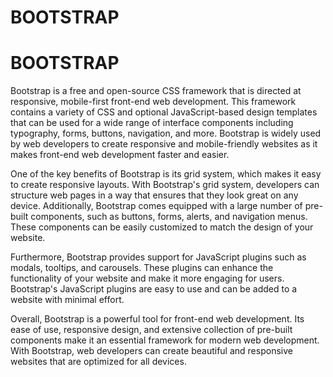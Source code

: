 # BOOTSTRAP

# BOOTSTRAP

Bootstrap is a free and open-source CSS framework that is directed at responsive, mobile-first front-end web development. This framework contains a variety of CSS and optional JavaScript-based design templates that can be used for a wide range of interface components including typography, forms, buttons, navigation, and more. Bootstrap is widely used by web developers to create responsive and mobile-friendly websites as it makes front-end web development faster and easier.

One of the key benefits of Bootstrap is its grid system, which makes it easy to create responsive layouts. With Bootstrap's grid system, developers can structure web pages in a way that ensures that they look great on any device. Additionally, Bootstrap comes equipped with a large number of pre-built components, such as buttons, forms, alerts, and navigation menus. These components can be easily customized to match the design of your website.

Furthermore, Bootstrap provides support for JavaScript plugins such as modals, tooltips, and carousels. These plugins can enhance the functionality of your website and make it more engaging for users. Bootstrap's JavaScript plugins are easy to use and can be added to a website with minimal effort.

Overall, Bootstrap is a powerful tool for front-end web development. Its ease of use, responsive design, and extensive collection of pre-built components make it an essential framework for modern web development. With Bootstrap, web developers can create beautiful and responsive websites that are optimized for all devices.
